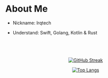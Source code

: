 # About Me

- Nickname: lrqtech

- Understand: Swift, Golang, Kotlin & Rust

</br>

# 

<div align="center">

   [![GitHub Streak](http://github-readme-streak-stats.herokuapp.com?user=lrqtech&theme=vue)](https://github.com/lrqtech)

</div>

<div align="center">

   [![Top Langs](https://github-readme-stats.vercel.app/api/top-langs/?username=lrqtech&layout=compact)](https://github.com/lrqtech)

</div>
